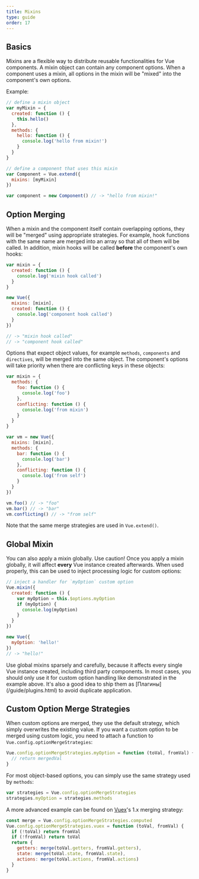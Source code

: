 ```yaml
---
title: Mixins
type: guide
order: 17
---
```


## Basics

Mixins are a flexible way to distribute reusable functionalities for Vue components. A mixin object can contain any component options. When a component uses a mixin, all options in the mixin will be "mixed" into the component's own options.

Example:

``` js
// define a mixin object
var myMixin = {
  created: function () {
    this.hello()
  },
  methods: {
    hello: function () {
      console.log('hello from mixin!')
    }
  }
}

// define a component that uses this mixin
var Component = Vue.extend({
  mixins: [myMixin]
})

var component = new Component() // -> "hello from mixin!"
```

## Option Merging

When a mixin and the component itself contain overlapping options, they will be "merged" using appropriate strategies. For example, hook functions with the same name are merged into an array so that all of them will be called. In addition, mixin hooks will be called **before** the component's own hooks:

``` js
var mixin = {
  created: function () {
    console.log('mixin hook called')
  }
}

new Vue({
  mixins: [mixin],
  created: function () {
    console.log('component hook called')
  }
})

// -> "mixin hook called"
// -> "component hook called"
```

Options that expect object values, for example `methods`, `components` and `directives`, will be merged into the same object. The component's options will take priority when there are conflicting keys in these objects:

``` js
var mixin = {
  methods: {
    foo: function () {
      console.log('foo')
    },
    conflicting: function () {
      console.log('from mixin')
    }
  }
}

var vm = new Vue({
  mixins: [mixin],
  methods: {
    bar: function () {
      console.log('bar')
    },
    conflicting: function () {
      console.log('from self')
    }
  }
})

vm.foo() // -> "foo"
vm.bar() // -> "bar"
vm.conflicting() // -> "from self"
```

Note that the same merge strategies are used in `Vue.extend()`.

## Global Mixin

You can also apply a mixin globally. Use caution! Once you apply a mixin globally, it will affect **every** Vue instance created afterwards. When used properly, this can be used to inject processing logic for custom options:

``` js
// inject a handler for `myOption` custom option
Vue.mixin({
  created: function () {
    var myOption = this.$options.myOption
    if (myOption) {
      console.log(myOption)
    }
  }
})

new Vue({
  myOption: 'hello!'
})
// -> "hello!"
```

<p class="tip">Use global mixins sparsely and carefully, because it affects every single Vue instance created, including third party components. In most cases, you should only use it for custom option handling like demonstrated in the example above. It's also a good idea to ship them as [Плагины](/guide/plugins.html) to avoid duplicate application.</p>

## Custom Option Merge Strategies

When custom options are merged, they use the default strategy, which simply overwrites the existing value. If you want a custom option to be merged using custom logic, you need to attach a function to `Vue.config.optionMergeStrategies`:

``` js
Vue.config.optionMergeStrategies.myOption = function (toVal, fromVal) {
  // return mergedVal
}
```

For most object-based options, you can simply use the same strategy used by `methods`:

``` js
var strategies = Vue.config.optionMergeStrategies
strategies.myOption = strategies.methods
```

A more advanced example can be found on [Vuex](https://github.com/vuejs/vuex)'s 1.x merging strategy:

``` js
const merge = Vue.config.optionMergeStrategies.computed
Vue.config.optionMergeStrategies.vuex = function (toVal, fromVal) {
  if (!toVal) return fromVal
  if (!fromVal) return toVal
  return {
    getters: merge(toVal.getters, fromVal.getters),
    state: merge(toVal.state, fromVal.state),
    actions: merge(toVal.actions, fromVal.actions)
  }
}
```
